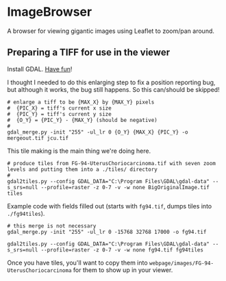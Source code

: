 # ImageBrowser

A browser for viewing gigantic images using Leaflet to zoom/pan around.


Preparing a TIFF for use in the viewer
--------------------------------------

Install GDAL. [Have fun](https://trac.osgeo.org/gdal/wiki/DownloadingGdalBinaries#Windows)!

I thought I needed to do this enlarging step to fix a position reporting bug, but although it works, the bug still happens.  So this can/should be skipped!

```
# enlarge a tiff to be {MAX_X} by {MAX_Y} pixels
#  {PIC_X} = tiff's current x size
#  {PIC_Y} = tiff's current y size
#  {O_Y} = {PIC_Y} - {MAX_Y} (should be negative)
#
gdal_merge.py -init "255" -ul_lr 0 {O_Y} {MAX_X} {PIC_Y} -o mergeout.tif jcu.tif
```

This tile making is the main thing we're doing here.

```
# produce tiles from FG-94-UterusChoriocarcinoma.tif with seven zoom levels and putting them into a ./tiles/ directory
#
gdal2tiles.py --config GDAL_DATA="C:\Program Files\GDAL\gdal-data" --s_srs=null --profile=raster -z 0-7 -v -w none BigOriginalImage.tif tiles
```

Example code with fields filled out (starts with `fg94.tif`, dumps tiles into `./fg94tiles`).

```
# this merge is not necessary
gdal_merge.py -init "255" -ul_lr 0 -15768 32768 17000 -o fg94.tif 

gdal2tiles.py --config GDAL_DATA="C:\Program Files\GDAL\gdal-data" --s_srs=null --profile=raster -z 0-7 -v -w none fg94.tif fg94tiles
```

Once you have tiles, you'll want to copy them into `webpage/images/FG-94-UterusChoriocarcinoma` for them to show up in your viewer.
